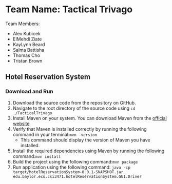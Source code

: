 # Team Name: Tactical Trivago

Team Members:
- Alex Kubicek
- ElMehdi Ziate
- KayLynn Beard
- Salma Battisha
- Thomas Cho
- Tristan Brown

## Hotel Reservation System

### Download and Run

1. Download the source code from the repository on GitHub.
2. Navigate to the root directory of the source code using `cd ./TacticalTrivago`
3. Install Maven on your system. You can download Maven from the [official website](https://maven.apache.org/download.cgi "Maven Website")
4. Verify that Maven is installed correctly by running the following command in your terminal:`mvn -version`
    - This command should display the version of Maven you have installed.
5. Install the required dependencies using Maven by running the following command:`mvn install`
6. Build the project using the following command:`mvn package`
7. Run application using the following command:
```java -cp target/hotelReservationSystem-0.0.1-SNAPSHOT.jar edu.baylor.ecs.csi3471.hotelReservationSystem.GUI.Driver```
